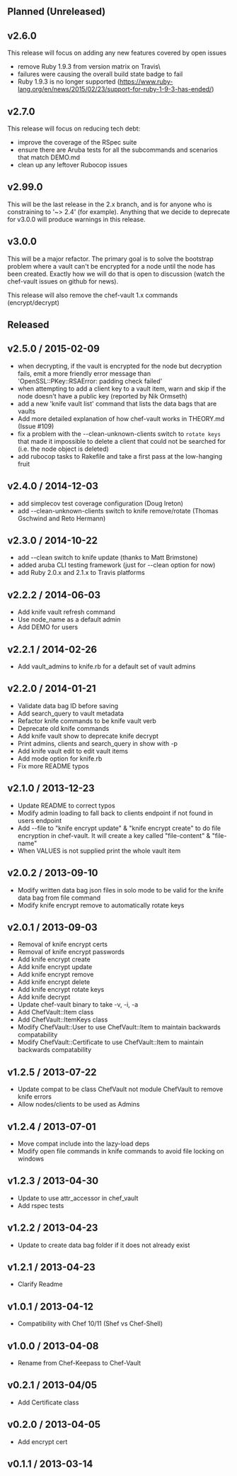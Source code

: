 ## Planned (Unreleased)
## v2.6.0

This release will focus on adding any new features covered by open issues

* remove Ruby 1.9.3 from version matrix on Travis\
 * failures were causing the overall build state badge to fail
 * Ruby 1.9.3 is no longer supported (https://www.ruby-lang.org/en/news/2015/02/23/support-for-ruby-1-9-3-has-ended/)

## v2.7.0

This release will focus on reducing tech debt:

* improve the coverage of the RSpec suite
* ensure there are Aruba tests for all the subcommands and scenarios that match DEMO.md
* clean up any leftover Rubocop issues

## v2.99.0

This will be the last release in the 2.x branch, and is for anyone who
is constraining to '~> 2.4' (for example).  Anything that we decide to
deprecate for v3.0.0 will produce warnings in this release.

## v3.0.0

This will be a major refactor.  The primary goal is to solve the bootstrap
problem where a vault can't be encrypted for a node until the node has been
created.  Exactly how we will do that is open to discussion (watch the
chef-vault issues on github for news).

This release will also remove the chef-vault 1.x commands (encrypt/decrypt)

## Released
## v2.5.0 / 2015-02-09
* when decrypting, if the vault is encrypted for the node but decryption fails, emit a more friendly error message than 'OpenSSL::PKey::RSAError: padding check failed'
* when attempting to add a client key to a vault item, warn and skip if the node doesn't have a public key (reported by Nik Ormseth)
* add a new 'knife vault list' command that lists the data bags that are vaults
* Add more detailed explanation of how chef-vault works in THEORY.md (Issue #109)
* fix a problem with the --clean-unknown-clients switch to `rotate keys` that made it impossible to delete a client that could not be searched for (i.e. the node object is deleted)
* add rubocop tasks to Rakefile and take a first pass at the low-hanging fruit

## v2.4.0 / 2014-12-03
* add simplecov test coverage configuration (Doug Ireton)
* add --clean-unknown-clients switch to knife remove/rotate (Thomas Gschwind and Reto Hermann)

## v2.3.0 / 2014-10-22
* add --clean switch to knife update (thanks to Matt Brimstone)
* added aruba CLI testing framework (just for --clean option for now)
* add Ruby 2.0.x and 2.1.x to Travis platforms

## v2.2.2 / 2014-06-03
* Add knife vault refresh command
* Use node_name as a default admin
* Add DEMO for users

## v2.2.1 / 2014-02-26
* Add vault_admins to knife.rb for a default set of vault admins

## v2.2.0 / 2014-01-21
* Validate data bag ID before saving
* Add search_query to vault metadata
* Refactor knife commands to be knife vault verb
* Deprecate old knife commands
* Add knife vault show to deprecate knife decrypt
* Print admins, clients and search_query in show with -p
* Add knife vault edit to edit vault items
* Add mode option for knife.rb
* Fix more README typos

## v2.1.0 / 2013-12-23
* Update README to correct typos
* Modify admin loading to fall back to clients endpoint if not found in users endpoint
* Add --file to "knife encrypt update" & "knife encrypt create" to do file encryption in chef-vault.  It will create a key called "file-content" & "file-name"
* When VALUES is not supplied print the whole vault item

## v2.0.2 / 2013-09-10
* Modify written data bag json files in solo mode to be valid for the knife data bag from file command
* Modify knife encrypt remove to automatically rotate keys

## v2.0.1 / 2013-09-03
* Removal of knife encrypt certs
* Removal of knife encrypt passwords
* Add knife encrypt create
* Add knife encrypt update
* Add knife encrypt remove
* Add knife encrypt delete
* Add knife encrypt rotate keys
* Add knife decrypt
* Update chef-vault binary to take -v, -i, -a
* Add ChefVault::Item class
* Add ChefVault::ItemKeys class
* Modify ChefVault::User to use ChefVault::Item to maintain backwards compatability
* Modify ChefVault::Certificate to use ChefVault::Item to maintain backwards compatability

## v1.2.5 / 2013-07-22
* Update compat to be class ChefVault not module ChefVault to remove knife errors
* Allow nodes/clients to be used as Admins

## v1.2.4 / 2013-07-01
* Move compat include into the lazy-load deps
* Modify open file commands in knife commands to avoid file locking on windows

## v1.2.3 / 2013-04-30
* Update to use attr_accessor in chef_vault
* Add rspec tests

## v1.2.2 / 2013-04-23
* Update to create data bag folder if it does not already exist

## v1.2.1 / 2013-04-23
* Clarify Readme

## v1.0.1 / 2013-04-12
* Compatibility with Chef 10/11 (Shef vs Chef-Shell)

## v1.0.0 / 2013-04-08
* Rename from Chef-Keepass to Chef-Vault

## v0.2.1 / 2013-04/05
* Add Certificate class

## v0.2.0 / 2013-04-05
* Add encrypt cert

## v0.1.1 / 2013-03-14
